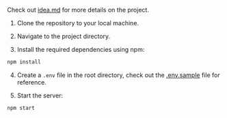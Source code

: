 Check out [idea.md](idea.md) for more details on the project.

1) Clone the repository to your local machine.

2) Navigate to the project directory.

3) Install the required dependencies using npm:
```bash
npm install
```

4) Create a `.env` file in the root directory, check out the [.env.sample](.env.sample) file for reference.

5) Start the server:
```bash
npm start
```